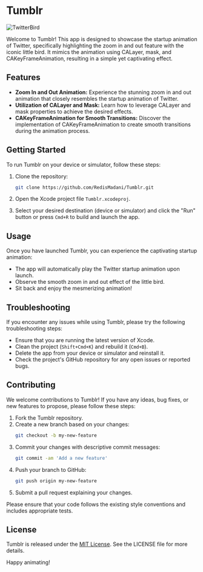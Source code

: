 # Tumblr

![TwitterBird](https://github.com/RedisMadani/TwitterBird/assets/136177376/dfaafffb-ef65-43de-bcbb-0f4ab3124824)

Welcome to Tumblr! This app is designed to showcase the startup animation of Twitter, specifically highlighting the zoom in and out feature with the iconic little bird. It mimics the animation using CALayer, mask, and CAKeyFrameAnimation, resulting in a simple yet captivating effect.

## Features

- **Zoom In and Out Animation:** Experience the stunning zoom in and out animation that closely resembles the startup animation of Twitter.
- **Utilization of CALayer and Mask:** Learn how to leverage CALayer and mask properties to achieve the desired effects.
- **CAKeyFrameAnimation for Smooth Transitions:** Discover the implementation of CAKeyFrameAnimation to create smooth transitions during the animation process.

## Getting Started

To run Tumblr on your device or simulator, follow these steps:

1. Clone the repository:
   ```bash
   git clone https://github.com/RedisMadani/Tumblr.git
   ```

2. Open the Xcode project file `Tumblr.xcodeproj`.

3. Select your desired destination (device or simulator) and click the "Run" button or press `Cmd+R` to build and launch the app.

## Usage

Once you have launched Tumblr, you can experience the captivating startup animation:

- The app will automatically play the Twitter startup animation upon launch.
- Observe the smooth zoom in and out effect of the little bird.
- Sit back and enjoy the mesmerizing animation!

## Troubleshooting

If you encounter any issues while using Tumblr, please try the following troubleshooting steps:

- Ensure that you are running the latest version of Xcode.
- Clean the project (`Shift+Cmd+K`) and rebuild it (`Cmd+B`).
- Delete the app from your device or simulator and reinstall it.
- Check the project's GitHub repository for any open issues or reported bugs.

## Contributing

We welcome contributions to Tumblr! If you have any ideas, bug fixes, or new features to propose, please follow these steps:

1. Fork the Tumblr repository.
2. Create a new branch based on your changes:
   ```bash
   git checkout -b my-new-feature
   ```
3. Commit your changes with descriptive commit messages:
   ```bash
   git commit -am 'Add a new feature'
   ```
4. Push your branch to GitHub:
   ```bash
   git push origin my-new-feature
   ```
5. Submit a pull request explaining your changes.

Please ensure that your code follows the existing style conventions and includes appropriate tests.

## License

Tumblr is released under the [MIT License](https://opensource.org/licenses/MIT). See the LICENSE file for more details.

Happy animating!

